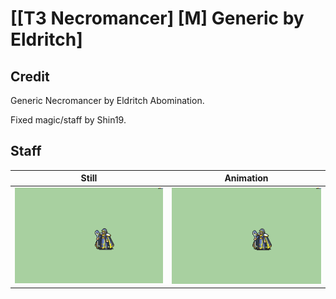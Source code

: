 # [\[T3 Necromancer\] \[M\] Generic by Eldritch]

## Credit

Generic Necromancer by Eldritch Abomination. 

Fixed magic/staff by Shin19.
	
## Staff

| Still | Animation |
| :---: | :-------: |
| ![Staff still](./Staff_000.png) | ![Staff animation](./Staff.gif) |
